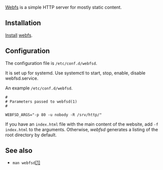 [Webfs](http://linux.bytesex.org/misc/webfs.html) is a simple HTTP server for mostly static content.

## Installation

[Install](/index.php/Install "Install") [webfs](https://www.archlinux.org/packages/?name=webfs).

## Configuration

The configuration file is `/etc/conf.d/webfsd`.

It is set up for systemd. Use systemctl to start, stop, enable, disable webfsd.service.

An example `/etc/conf.d/webfsd`.

```
#
# Parameters passed to webfsd(1)
#

WEBFSD_ARGS="-p 80 -u nobody -R /srv/http/"

```

If you have an `index.html` file with the main content of the website, add `-f index.html` to the arguments. Otherwise, *webfsd* generates a listing of the root directory by default.

## See also

*   `man webfsd`[[1]](https://manned.org/webfsd.1)